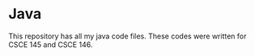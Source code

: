# Java


This repository has all my java code files.
These codes were written for CSCE 145 and CSCE 146.
